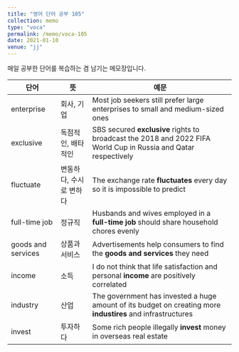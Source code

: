 ```yaml
---
title: "영어 단어 공부 105"
collection: memo
type: "voca"
permalink: /memo/voca-105
date: 2021-01-10
venue: "jj"
---
```


매일 공부한 단어를 복습하는 겸 남기는 메모장입니다.

| 단어 | 뜻 | 예문 | 
| --------         | ------ | ------------------------------------------------------------ |
| enterprise | 회사, 기업 | Most job seekers still prefer large enterprises to small and medium-sized ones |
| exclusive | 독점적인, 배타적인 | SBS secured **exclusive** rights to broadcast the 2018 and 2022 FIFA World Cup in Russia and Qatar respectively |
| fluctuate | 변동하다, 수시로 변하다 | The exchange rate **fluctuates** every day so it is impossible to predict |
| full-time job | 정규직 | Husbands and wives employed in a **full-time job** should share household chores evenly |
| goods and services | 상품과 서비스 | Advertisements help consumers to find the **goods and services** they need |
| income | 소득 | I do not think that life satisfaction and personal **income** are positively correlated |
| industry | 산업 | The government has invested a huge amount of its budget on creating more **industires** and infrastructures |
| invest | 투자하다 | Some rich people illegally **invest** money in overseas real estate |


























































